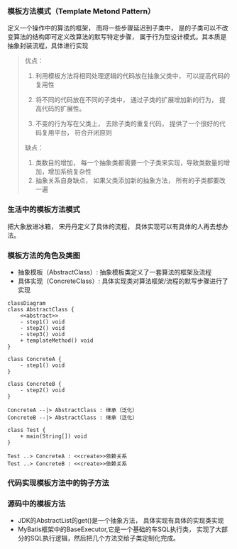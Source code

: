 ### 模板方法模式（Template Metond Pattern）

定义一个操作中的算法的框架， 而将一些步骤延迟到子类中， 是的子类可以不改变算法的结构即可定义改算法的默写特定步骤， 属于行为型设计模式。其本质是<kbd>抽象封装流程，具体进行实现</kbd>

> 优点：
>
> 1. 利用模板方法将相同处理逻辑的代码放在抽象父类中， 可以提高代码的复用性
>
> 2. 将不同的代码放在不同的子类中， 通过子类的扩展增加新的行为， 提高代码的扩展性。
> 3. 不变的行为写在父类上， 去除子类的重复代码， 提供了一个很好的代码复用平台， 符合开闭原则
>
> 缺点：
>
> 1. 类数目的增加， 每一个抽象类都需要一个子类来实现，导致类数量的增加，增加系统复杂性
> 2. 抽象关系自身缺点， 如果父类添加新的抽象方法， 所有的子类都要改一遍

### 生活中的模板方法模式

把大象放进冰箱， 宋丹丹定义了具体的流程， 具体实现可以有具体的人再去想办法。

### 模板方法的角色及类图

* 抽象模板（AbstractClass）: 抽象模板类定义了一套算法的框架及流程
* 具体实现（ConcreteClass）: 具体实现类对算法框架/流程的默写步骤进行了实现

```mermaid
classDiagram
class AbstractClass {
	<<abstract>>
	- step1() void
	- step2() void
	- step3() void
	+ templateMethod() void
}

class ConcreteA {
	- step1() void
}

class ConcreteB {
	- step2() void
}

ConcreteA --|> AbstractClass : 继承（泛化）
ConcreteB --|> AbstractClass : 继承（泛化）

class Test {
	+ main(String[]) void
}

Test ..> ConcreteA : <<create>>依赖关系
Test ..> ConcreteB : <<create>>依赖关系
```

### 代码实现模板方法中的钩子方法





### 源码中的模板方法

* JDK的AbstractList的get()是一个抽象方法， 具体实现有具体的实现类实现
* MyBatis框架中的BaseExecutor,它是一个基础的车SQL执行类， 实现了大部分的SQL执行逻辑，然后把几个方法交给子类定制化完成。

